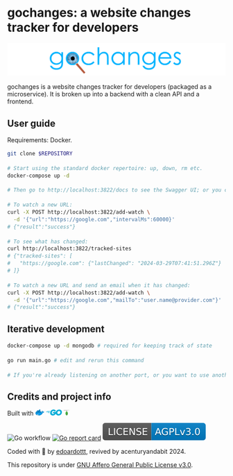 # gochanges: a website changes tracker for developers

![gochanges logo](images/gochanges.png)

gochanges is a website changes tracker for developers (packaged as a microservice). It is broken up into a backend with a clean API and a frontend.

## User guide

Requirements: Docker.

```bash
git clone $REPOSITORY

# Start using the standard docker repertoire: up, down, rm etc.
docker-compose up -d

# Then go to http://localhost:3822/docs to see the Swagger UI; or you can talk to the server using http:

# To watch a new URL:
curl -X POST http://localhost:3822/add-watch \
  -d '{"url":"https://google.com","intervalMs":60000}'
# {"result":"success"}

# To see what has changed:
curl http://localhost:3822/tracked-sites 
# {"tracked-sites": [
#   "https://google.com": {"lastChanged": "2024-03-29T07:41:51.296Z"} 
# ]}

# To watch a new URL and send an email when it has changed:
curl -X POST http://localhost:3822/add-watch \
  -d '{"url":"https://google.com","mailTo":"user.name@provider.com"}'
# {"result":"success"}
```

## Iterative development

```bash
docker-compose up -d mongodb # required for keeping track of state

go run main.go # edit and rerun this command

# If you're already listening on another port, or you want to use another mongodb, etc, then check out the environment variables in main.go.
```

## Credits and project info

Built with <img src="images/docker-logo.png" style="height:1em"/>
<img src="images/golang-logo.png" style="height:1em"/>
<img src="images/mongodb-logo.png" style="height:1em"/>

![Go workflow](https://github.com/edoardottt/gochanges/workflows/Go/badge.svg) [![Go report card](https://goreportcard.com/badge/github.com/edoardottt/gochanges)](https://goreportcard.com/report/github.com/edoardottt/gochanges) ![license AGPLv3.0](images/licenseBadge.svg)

Coded with 💙 by [edoardottt](https://edoardoottavianelli.it), revived by acenturyandabit 2024.

This repository is under [GNU Affero General Public License v3.0](https://github.com/edoardottt/gochanges/blob/master/LICENSE).